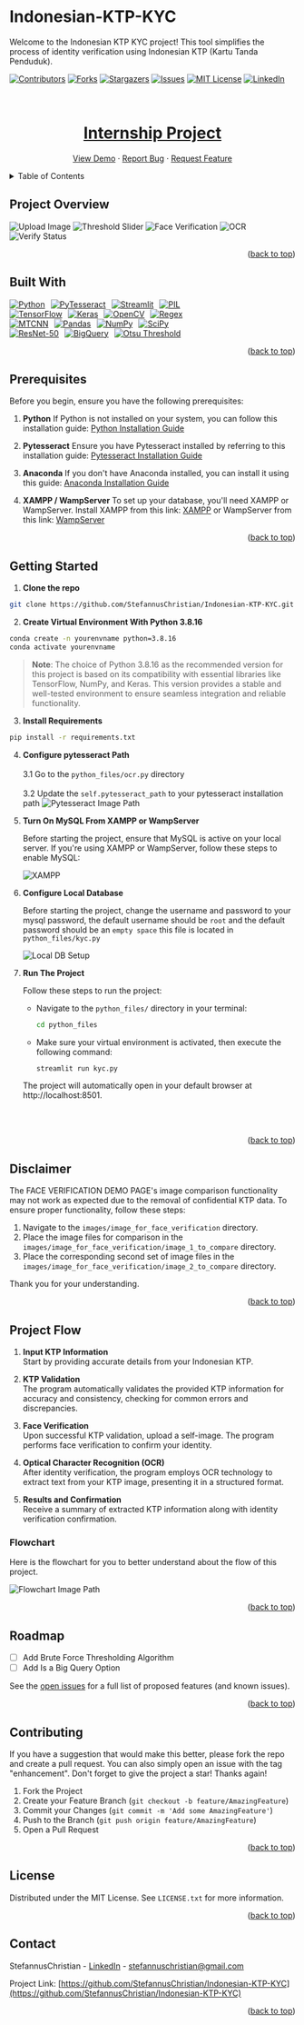 # Indonesian-KTP-KYC
Welcome to the Indonesian KTP KYC project! This tool simplifies the process of identity verification using Indonesian KTP (Kartu Tanda Penduduk).
<a name="readme-top"></a>

<!--
*** I'm using markdown "reference style" links for readability.
*** Reference links are enclosed in brackets [ ] instead of parentheses ( ).
*** for contributors-url, forks-url, etc. This is an optional, concise syntax you may use.
*** https://www.markdownguide.org/basic-syntax/#reference-style-links
-->
[![Contributors][contributors-shield]][contributors-url]
[![Forks][forks-shield]][forks-url]
[![Stargazers][stars-shield]][stars-url]
[![Issues][issues-shield]][issues-url]
[![MIT License][license-shield]][license-url]
[![LinkedIn][linkedin-shield]][linkedin-url]


<!-- PROJECT LOGO -->
<br />
<div align="center">
  <a href="https://github.com/StefannusChristian/Indonesian-KTP-KYC">
    <h1>Internship Project</h1>
  <p align="center">
    <a href="https://github.com/StefannusChristian/Indonesian-KTP-KYC">View Demo</a>
    ·
    <a href="https://github.com/StefannusChristian/Indonesian-KTP-KYC/issues">Report Bug</a>
    ·
    <a href="https://github.com/StefannusChristian/Indonesian-KTP-KYC/issues">Request Feature</a>
  </p>
</div>

<!-- TABLE OF CONTENTS -->
<details>
  <summary>Table of Contents</summary>
  <ol>
    <li><a href="#project-overview">Project Overview</a></li>
    <li><a href="#built-with">Built With</a></li>
    <li><a href="#prerequisites">Prerequisites</a></li>
    <li><a href="#getting-started">Getting Started</a></li>
    <li><a href="#disclaimer">Disclaimer</a></li>
    <li><a href="#roadmap">Roadmap</a></li>
    <li>
      <a href="#project-flow">Project Flow</a>
      <ul>
        <li><a href="#flowchart">Flowchart</a></li>
      </ul>
    </li>
    <li><a href="#contributing">Contributing</a></li>
    <li><a href="#license">License</a></li>
    <li><a href="#contact">Contact</a></li>
  </ol>
</details>

<!-- ABOUT THE PROJECT -->
## Project Overview
![Upload Image](images/other_images/ktp_uploader_and_image_uploader.png)
![Threshold Slider](images/other_images/threshold_slider.png)
![Face Verification](images/other_images/ktp_arief_face_verification.png)
![OCR](images/other_images/ktp_arief_example.png)
![Verify Status](images/other_images/verified.png)

<p align="right">(<a href="#readme-top">back to top</a>)</p>

## Built With

<!-- First Row -->
<div style="display: flex; flex-wrap: wrap; gap: 10px;">
  <a href="https://www.python.org/">
    <img src="https://img.shields.io/badge/Python-3776AB?style=for-the-badge&logo=python&logoColor=white" alt="Python">
  </a>
  <a href="https://github.com/tesseract-ocr/tesseract">
    <img src="https://img.shields.io/badge/PyTesseract-000000?style=for-the-badge&logo=tesseract&logoColor=white" alt="PyTesseract">
  </a>
  <a href="https://www.streamlit.io/">
    <img src="https://img.shields.io/badge/Streamlit-FF4B4B?style=for-the-badge&logo=streamlit&logoColor=white" alt="Streamlit">
  </a>
  <a href="https://pillow.readthedocs.io/">
    <img src="https://img.shields.io/badge/PIL-764ABC?style=for-the-badge&logo=python&logoColor=white" alt="PIL">
  </a>
</div>

<!-- Second Row -->
<div style="display: flex; flex-wrap: wrap; gap: 10px;">
  <a href="https://www.tensorflow.org/">
    <img src="https://img.shields.io/badge/TensorFlow-FF6F00?style=for-the-badge&logo=tensorflow&logoColor=white" alt="TensorFlow">
  </a>
  <a href="https://keras.io/">
    <img src="https://img.shields.io/badge/Keras-D00000?style=for-the-badge&logo=keras&logoColor=white" alt="Keras">
  <a href="https://opencv.org/">
    <img src="https://img.shields.io/badge/OpenCV-5C3EE8?style=for-the-badge&logo=opencv&logoColor=white" alt="OpenCV">
  </a>
  </a>
  <a href="https://docs.python.org/3/library/re.html">
    <img src="https://img.shields.io/badge/Regex-333?style=for-the-badge" alt="Regex">
  </a>
</div>

<!-- Third Row -->
<div style="display: flex; flex-wrap: wrap; gap: 10px;">
  <a href="https://github.com/ipazc/mtcnn">
    <img src="https://img.shields.io/badge/MTCNN-FFD000?style=for-the-badge" alt="MTCNN">
  </a>
  <a href="https://pandas.pydata.org/">
    <img src="https://img.shields.io/badge/Pandas-150458?style=for-the-badge&logo=pandas&logoColor=white" alt="Pandas">
  </a>
  <a href="https://numpy.org/">
    <img src="https://img.shields.io/badge/NumPy-013243?style=for-the-badge&logo=numpy&logoColor=white" alt="NumPy">
  </a>
  <a href="https://www.scipy.org/">
    <img src="https://img.shields.io/badge/SciPy-8CAAE6?style=for-the-badge&logo=scipy&logoColor=white" alt="SciPy">
  </a>
</div>

<!-- Fourth Row -->
<div style="display: flex; flex-wrap: wrap; gap: 10px;">
  <a href="https://keras.io/api/applications/resnet/">
    <img src="https://img.shields.io/badge/ResNet--50-FF6F00?style=for-the-badge" alt="ResNet-50">
  </a>
  <a href="https://cloud.google.com/bigquery">
    <img src="https://img.shields.io/badge/BigQuery-4285F4?style=for-the-badge&logo=google-cloud&logoColor=white" alt="BigQuery">
  </a>
  <a href="https://en.wikipedia.org/wiki/Otsu%27s_method">
    <img src="https://img.shields.io/badge/Otsu Threshold-333?style=for-the-badge" alt="Otsu Threshold">
  </a>
</div>


<p align="right">(<a href="#readme-top">back to top</a>)</p>

## Prerequisites

Before you begin, ensure you have the following prerequisites:

1. **Python**
   If Python is not installed on your system, you can follow this installation guide: [Python Installation Guide](https://www.youtube.com/watch?v=YYXdXT2l-Gg)

2. **Pytesseract**
   Ensure you have Pytesseract installed by referring to this installation guide: [Pytesseract Installation Guide](https://pythonforundergradengineers.com/how-to-install-pytesseract.html)

3. **Anaconda**
   If you don't have Anaconda installed, you can install it using this guide: [Anaconda Installation Guide](https://docs.anaconda.com/free/anaconda/install/)

4. **XAMPP / WampServer**
   To set up your database, you'll need XAMPP or WampServer. Install XAMPP from this link: [XAMPP](https://www.apachefriends.org/download.html) or WampServer from this link: [WampServer](https://www.wampserver.com/en/)

<p align="right">(<a href="#readme-top">back to top</a>)</p>


## Getting Started

1. **Clone the repo**
  ```sh
  git clone https://github.com/StefannusChristian/Indonesian-KTP-KYC.git
  ```
2. **Create Virtual Environment With Python 3.8.16**
  ```sh
  conda create -n yourenvname python=3.8.16
  conda activate yourenvname
  ```
> **Note**: The choice of Python 3.8.16 as the recommended version for this project is based on its compatibility with essential libraries like TensorFlow, NumPy, and Keras. This version provides a stable and well-tested environment to ensure seamless integration and reliable functionality.

3. **Install Requirements**
  ```sh
  pip install -r requirements.txt
  ```

4. **Configure pytesseract Path**
  <br><br>
   3.1 Go to the `python_files/ocr.py` directory
  <br><br>
   3.2 Update the `self.pytesseract_path` to your pytesseract installation path
   ![Pytesseract Image Path](/images/other_images/pytesseract_path.png)

5. **Turn On MySQL From XAMPP or WampServer**

   Before starting the project, ensure that MySQL is active on your local server. If you're using XAMPP or WampServer, follow these steps to enable MySQL:

   ![XAMPP](/images/other_images/xampp_image.png)

6. **Configure Local Database**

   Before starting the project, change the username and password to your mysql password, the default username should be `root` and the default password should be an `empty space` this file is located in `python_files/kyc.py`

    ![Local DB Setup](images/other_images/local_db_setup.png)

7. **Run The Project**

   Follow these steps to run the project:

   - Navigate to the `python_files/` directory in your terminal:
     ```sh
     cd python_files
     ```

   - Make sure your virtual environment is activated, then execute the following command:
     ```sh
     streamlit run kyc.py
     ```

   The project will automatically open in your default browser at http://localhost:8501.


<br><br>

<p align="right">(<a href="#readme-top">back to top</a>)</p>

## Disclaimer

The FACE VERIFICATION DEMO PAGE's image comparison functionality may not work as expected due to the removal of confidential KTP data. To ensure proper functionality, follow these steps:

1. Navigate to the `images/image_for_face_verification` directory.
2. Place the image files for comparison in the `images/image_for_face_verification/image_1_to_compare` directory.
3. Place the corresponding second set of image files in the `images/image_for_face_verification/image_2_to_compare` directory.

Thank you for your understanding.

<p align="right">(<a href="#readme-top">back to top</a>)</p>


## Project Flow

1. **Input KTP Information**  
   Start by providing accurate details from your Indonesian KTP. 

2. **KTP Validation**  
   The program automatically validates the provided KTP information for accuracy and consistency, checking for common errors and discrepancies.

3. **Face Verification**  
   Upon successful KTP validation, upload a self-image. The program performs face verification to confirm your identity.

4. **Optical Character Recognition (OCR)**  
   After identity verification, the program employs OCR technology to extract text from your KTP image, presenting it in a structured format.

5. **Results and Confirmation**  
   Receive a summary of extracted KTP information along with identity verification confirmation.

### Flowchart
Here is the flowchart for you to better understand about the flow of this project.

![Flowchart Image Path](images/slides_images/kyc_final_project_flowchart.png)


<p align="right">(<a href="#readme-top">back to top</a>)</p>


<!-- ROADMAP -->
## Roadmap

- [ ] Add Brute Force Thresholding Algorithm
- [ ] Add Is a Big Query Option

See the [open issues](https://github.com/StefannusChristian/Indonesian-KTP-KYC/issues) for a full list of proposed features (and known issues).

<p align="right">(<a href="#readme-top">back to top</a>)</p>

<!-- CONTRIBUTING -->
## Contributing

If you have a suggestion that would make this better, please fork the repo and create a pull request. You can also simply open an issue with the tag "enhancement".
Don't forget to give the project a star! Thanks again!

1. Fork the Project
2. Create your Feature Branch (`git checkout -b feature/AmazingFeature`)
3. Commit your Changes (`git commit -m 'Add some AmazingFeature'`)
4. Push to the Branch (`git push origin feature/AmazingFeature`)
5. Open a Pull Request

<p align="right">(<a href="#readme-top">back to top</a>)</p>

<!-- LICENSE -->
## License

Distributed under the MIT License. See `LICENSE.txt` for more information.

<p align="right">(<a href="#readme-top">back to top</a>)</p>

<!-- CONTACT -->
## Contact

StefannusChristian - [LinkedIn](linkedin-url) - stefannuschristian@gmail.com

Project Link: [https://github.com/StefannusChristian/Indonesian-KTP-KYC](https://github.com/StefannusChristian/Indonesian-KTP-KYC)

<p align="right">(<a href="#readme-top">back to top</a>)</p>

<!-- MARKDOWN LINKS & IMAGES -->
<!-- https://www.markdownguide.org/basic-syntax/#reference-style-links -->
[contributors-shield]: https://img.shields.io/github/contributors/StefannusChristian/Indonesian-KTP-KYC.svg?style=for-the-badge

[contributors-url]: https://github.com/StefannusChristian/Indonesian-KTP-KYC/graphs/contributors

[forks-shield]: https://img.shields.io/github/forks/StefannusChristian/Indonesian-KTP-KYC.svg?style=for-the-badge

[forks-url]: https://github.com/StefannusChristian/Indonesian-KTP-KYC/network/members

[stars-shield]: https://img.shields.io/github/stars/StefannusChristian/Indonesian-KTP-KYC.svg?style=for-the-badge

[stars-url]: https://github.com/StefannusChristian/Indonesian-KTP-KYC/stargazers

[issues-shield]: https://img.shields.io/github/issues/StefannusChristian/Indonesian-KTP-KYC.svg?style=for-the-badge

[issues-url]: https://github.com/StefannusChristian/Indonesian-KTP-KYC/issues

[license-shield]: https://img.shields.io/github/license/StefannusChristian/Indonesian-KTP-KYC.svg?style=for-the-badge

[license-url]: https://github.com/StefannusChristian/Indonesian-KTP-KYC/blob/master/LICENSE.txt

[linkedin-shield]: https://img.shields.io/badge/-LinkedIn-black.svg?style=for-the-badge&logo=linkedin&colorB=555

[linkedin-url]: https://www.linkedin.com/in/stefannus-christian-295589209/

[product-screenshot]: images/screenshot.png

[Python]: https://img.shields.io/badge/Python-3776AB?style=for-the-badge&logo=python&logoColor=white

[Python-url]: https://www.python.org/

[Pandas]: https://img.shields.io/badge/Pandas-150458?style=for-the-badge&logo=pandas&logoColor=white

[Pandas-url]: https://pandas.pydata.org/

[TensorFlow]: https://img.shields.io/badge/TensorFlow-FF6F00?style=for-the-badge&logo=tensorflow&logoColor=white

[TensorFlow-url]: https://www.tensorflow.org/

[PyTesseract]: https://img.shields.io/badge/PyTesseract-000000?style=for-the-badge&logo=python&logoColor=white

[PyTesseract-url]: https://github.com/madmaze/pytesseract

[NumPy]: https://img.shields.io/badge/NumPy-013243?style=for-the-badge&logo=numpy&logoColor=white

[NumPy-url]: https://numpy.org/

[Keras]: https://img.shields.io/badge/Keras-D00000?style=for-the-badge&logo=keras&logoColor=white

[Keras-url]: https://keras.io/

[SciPy]: https://img.shields.io/badge/SciPy-8CAAE6?style=for-the-badge&logo=scipy&logoColor=white

[SciPy-url]: https://www.scipy.org/